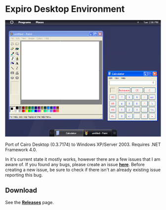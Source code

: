 # Expiro Desktop Environment

![alt text](https://github.com/basiccube/ExpiroDesktop/blob/master/Art/preview.png?raw=true)

Port of Cairo Desktop (0.3.7174) to Windows XP/Server 2003.
Requires .NET Framework 4.0.

In it's current state it mostly works, however there are a few issues that I am aware of. If you found any bugs, please create an issue **[here](https://github.com/basiccube/ExpiroDesktop/issues)**. Before creating a new issue, be sure to check if there isn't an already existing issue reporting this bug.

## Download

See the **[Releases](https://github.com/basiccube/ExpiroDesktop/releases)** page.
